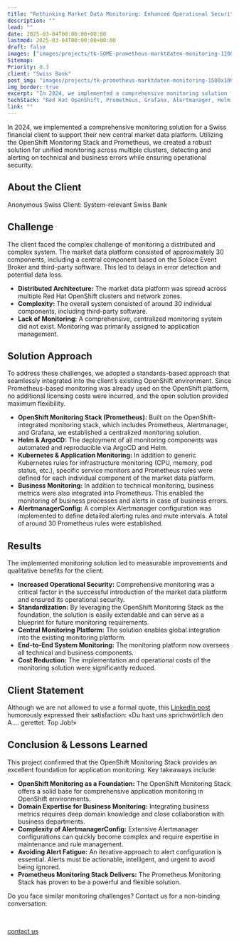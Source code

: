 ```yaml
---
title: "Rethinking Market Data Monitoring: Enhanced Operational Security and Cost Reduction with Prometheus at a Swiss Bank"
description: ""
lead: ""
date: 2025-03-04T00:00:00+00:00
lastmod: 2025-03-04T00:00:00+00:00
draft: false
images: ["images/projects/tk-SOME-prometheus-marktdaten-monitoring-1200x630.png"]
Sitemap:
Priority: 0.3
client: "Swiss Bank"
post_img: "images/projects/tk-prometheus-marktdaten-monitoring-1500x1000.png"
img_border: true
excerpt: "In 2024, we implemented a comprehensive monitoring solution for a Swiss financial client to support their new central market data platform. Utilizing the OpenShift Monitoring Stack and Prometheus, we created a robust solution for unified monitoring across multiple clusters, detecting and alerting on technical and business errors while ensuring operational security."
techStack: "Red Hat OpenShift, Prometheus, Grafana, Alertmanager, Helm, Argo CD"
link: ""
---
```



In 2024, we implemented a comprehensive monitoring solution for a Swiss financial client to support their new central market data platform. Utilizing the OpenShift Monitoring Stack and Prometheus, we created a robust solution for unified monitoring across multiple clusters, detecting and alerting on technical and business errors while ensuring operational security.

## About the Client

Anonymous Swiss Client: System-relevant Swiss Bank  

## Challenge

The client faced the complex challenge of monitoring a distributed and complex system. The market data platform consisted of approximately 30 components, including a central component based on the Solace Event Broker and third-party software. This led to delays in error detection and potential data loss.

* **Distributed Architecture:** The market data platform was spread across multiple Red Hat OpenShift clusters and network zones.
* **Complexity:** The overall system consisted of around 30 individual components, including third-party software.
* **Lack of Monitoring:** A comprehensive, centralized monitoring system did not exist. Monitoring was primarily assigned to application management.

## Solution Approach

To address these challenges, we adopted a standards-based approach that seamlessly integrated into the client’s existing OpenShift environment. Since Prometheus-based monitoring was already used on the OpenShift platform, no additional licensing costs were incurred, and the open solution provided maximum flexibility.

* **OpenShift Monitoring Stack (Prometheus):** Built on the OpenShift-integrated monitoring stack, which includes Prometheus, Alertmanager, and Grafana, we established a centralized monitoring solution.
* **Helm & ArgoCD:** The deployment of all monitoring components was automated and reproducible via ArgoCD and Helm.
* **Kubernetes & Application Monitoring:** In addition to generic Kubernetes rules for infrastructure monitoring (CPU, memory, pod status, etc.), specific service monitors and Prometheus rules were defined for each individual component of the market data platform.
* **Business Monitoring:** In addition to technical monitoring, business metrics were also integrated into Prometheus. This enabled the monitoring of business processes and alerts in case of business errors.
* **AlertmanagerConfig:** A complex Alertmanager configuration was implemented to define detailed alerting rules and mute intervals. A total of around 30 Prometheus rules were established.

## Results

The implemented monitoring solution led to measurable improvements and qualitative benefits for the client:

* **Increased Operational Security:** Comprehensive monitoring was a critical factor in the successful introduction of the market data platform and ensured its operational security.
* **Standardization:** By leveraging the OpenShift Monitoring Stack as the foundation, the solution is easily extendable and can serve as a blueprint for future monitoring requirements.
* **Central Monitoring Platform:** The solution enables global integration into the existing monitoring platform.
* **End-to-End System Monitoring:** The monitoring platform now oversees all technical and business components.
* **Cost Reduction:** The implementation and operational costs of the monitoring solution were significantly reduced.

## Client Statement

Although we are not allowed to use a formal quote, this [LinkedIn post](https://www.linkedin.com/posts/thomas-philipona-thun_intothecloud-prometheus-cloudnative-activity-7244310833726390273-pFjM) humorously expressed their satisfaction: «Du hast uns sprichwörtlich den A…. gerettet. Top Job!»

## Conclusion & Lessons Learned

This project confirmed that the OpenShift Monitoring Stack provides an excellent foundation for application monitoring. Key takeaways include:

* **OpenShift Monitoring as a Foundation:** The OpenShift Monitoring Stack offers a solid base for comprehensive application monitoring in OpenShift environments.
* **Domain Expertise for Business Monitoring:** Integrating business metrics requires deep domain knowledge and close collaboration with business departments.
* **Complexity of AlertmanagerConfig:** Extensive Alertmanager configurations can quickly become complex and require expertise in maintenance and rule management.
* **Avoiding Alert Fatigue:** An iterative approach to alert configuration is essential. Alerts must be actionable, intelligent, and urgent to avoid being ignored.
* **Prometheus Monitoring Stack Delivers:** The Prometheus Monitoring Stack has proven to be a powerful and flexible solution.

Do you face similar monitoring challenges? Contact us for a non-binding conversation:

&nbsp;

<a class="btn btn-primary rounded-pill" href="mailto:hallo@tim-koko.ch">contact us</a>
